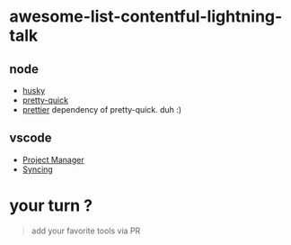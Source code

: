# awesome-list-contentful-lightning-talk

## node

- [husky](https://github.com/typicode/husky)
- [pretty-quick](https://github.com/azz/pretty-quick)
- [prettier](https://github.com/prettier/prettier) dependency of pretty-quick. duh :)

## vscode
- [Project Manager](https://marketplace.visualstudio.com/items?itemName=alefragnani.project-manager)
- [Syncing](https://marketplace.visualstudio.com/items?itemName=nonoroazoro.syncing)

# your turn ?
> add your favorite tools via PR


